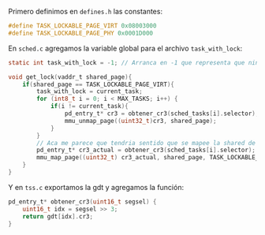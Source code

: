 Primero definimos en `defines.h` las constantes: 

```h
#define TASK_LOCKABLE_PAGE_VIRT 0x08003000
#define TASK_LOCKABLE_PAGE_PHY 0x0001D000
```

En `sched.c` agregamos la variable global para el archivo `task_with_lock`: 

```c
static int task_with_lock = -1; // Arranca en -1 que representa que ninguna tarea lo tiene, cuando se lo saquemos a la tarea que lo libere tambien lo vamos a poner en -1. Asi sabemos si esta en uso y quien lo tiene en la misma variable. 
```

```c
void get_lock(vaddr_t shared_page){
    if(shared_page == TASK_LOCKABLE_PAGE_VIRT){
        task_with_lock = current_task;
        for (int8_t i = 0; i < MAX_TASKS; i++) {
            if(i != current_task){
                pd_entry_t* cr3 = obtener_cr3(sched_tasks[i].selector);
                mmu_unmap_page((uint32_t)cr3, shared_page);
            }
        }
        // Aca me parece que tendria sentido que se mapee la shared de la tarea, asi que lo voy a hacer por mas que la consigna no lo pida para hacer mas facil la resolucion del segundo punto
        pd_entry_t* cr3_actual = obtener_cr3(sched_tasks[i].selector);
        mmu_map_page((uint32_t) cr3_actual, shared_page, TASK_LOCKABLE_PAGE_PHY, MMU_P | MMU_W | MMU_U);
    }
}
```

Y en `tss.c` exportamos la gdt y agregamos la función:

```c
pd_entry_t* obtener_cr3(uint16_t segsel) {
    uint16_t idx = segsel >> 3;
    return gdt[idx].cr3;
}
```